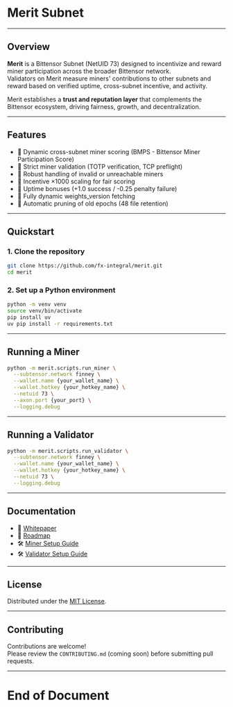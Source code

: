 # Merit Subnet

---

## Overview

**Merit** is a Bittensor Subnet (NetUID 73) designed to incentivize and reward miner participation across the broader Bittensor network.  
Validators on Merit measure miners' contributions to other subnets and reward based on verified uptime, cross-subnet incentive, and activity.

Merit establishes a **trust and reputation layer** that complements the Bittensor ecosystem, driving fairness, growth, and decentralization.

---

## Features

- 🔹 Dynamic cross-subnet miner scoring (BMPS - Bittensor Miner Participation Score)
- 🔹 Strict miner validation (TOTP verification, TCP preflight)
- 🔹 Robust handling of invalid or unreachable miners
- 🔹 Incentive ×1000 scaling for fair scoring
- 🔹 Uptime bonuses (+1.0 success / -0.25 penalty failure)
- 🔹 Fully dynamic weights_version fetching
- 🔹 Automatic pruning of old epochs (48 file retention)

---

## Quickstart

### 1. Clone the repository

```bash
git clone https://github.com/fx-integral/merit.git
cd merit
```

### 2. Set up a Python environment

```bash
python -m venv venv
source venv/bin/activate
pip install uv
uv pip install -r requirements.txt
```

---

## Running a Miner

```bash
python -m merit.scripts.run_miner \
  --subtensor.network finney \
  --wallet.name {your_wallet_name} \
  --wallet.hotkey {your_hotkey_name} \
  --netuid 73 \
  --axon.port {your_port} \
  --logging.debug
```

---

## Running a Validator

```bash
python -m merit.scripts.run_validator \
  --subtensor.network finney \
  --wallet.name {your_wallet_name} \
  --wallet.hotkey {your_hotkey_name} \
  --netuid 73 \
  --logging.debug
```

---

## Documentation

- 📄 [Whitepaper](./whitepaper.md)
- 🚀 [Roadmap](./roadmap.md)
- 🛠️ [Miner Setup Guide](./docs/miner_setup.md)
- 🛠️ [Validator Setup Guide](./docs/validator_setup.md)

---

## License

Distributed under the [MIT License](./LICENSE).

---

## Contributing

Contributions are welcome!  
Please review the `CONTRIBUTING.md` (coming soon) before submitting pull requests.

---

# End of Document
